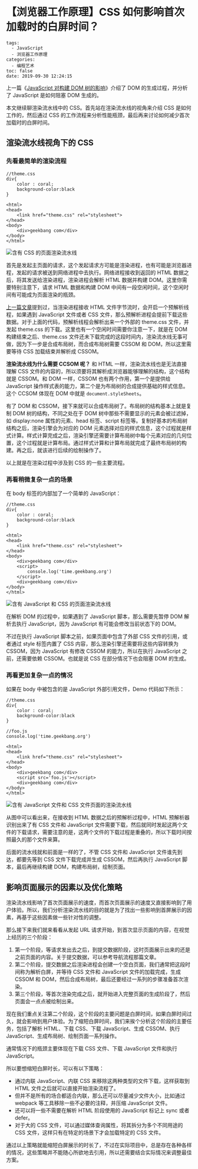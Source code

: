 # 【浏览器工作原理】CSS 如何影响首次加载时的白屏时间？

```
tags:
  - JavaScript
  - 浏览器工作原理
categories:
  - 编程艺术
toc: false
date: 2019-09-30 12:24:15
```

上一篇《[JavaScript 对构建 DOM 树的影响](https://wushuangabao.github.io/2019/09/29/JavaScript-%E5%AF%B9%E6%9E%84%E5%BB%BA-DOM-%E6%A0%91%E7%9A%84%E5%BD%B1%E5%93%8D/)》介绍了 DOM 的生成过程，并分析了 JavaScript 是如何阻塞 DOM 生成的。

本文继续聊渲染流水线中的 CSS。首先站在渲染流水线的视角来介绍 CSS 是如何工作的，然后通过 CSS 的工作流程来分析性能瓶颈，最后再来讨论如何减少首次加载时的白屏时间。


## 渲染流水线视角下的 CSS

### 先看最简单的渲染流程

```
//theme.css
div{ 
    color : coral;
    background-color:black
}
```

```
<html>
<head>
    <link href="theme.css" rel="stylesheet">
</head>
<body>
    <div>geekbang com</div>
</body>
</html>
```

![含有 CSS 的页面渲染流水线](http://a4.qpic.cn/psb?/V11Tp57c2B9kPO/VTN6SAe35p0Os5P7hru8jCyZOgsUGZraUX0nXyaTJzA!/b/dJ8AAAAAAAAA&ek=1&kp=1&pt=0&bo=dgTVAQAAAAARF4Y!&tl=3&vuin=445395697&tm=1569812400&sce=60-4-3&rf=viewer_4)

首先是发起主页面的请求，这个发起请求方可能是渲染进程，也有可能是浏览器进程，发起的请求被送到网络进程中去执行。网络进程接收到返回的 HTML 数据之后，将其发送给渲染进程，渲染进程会解析 HTML 数据并构建 DOM。这里你需要特别注意下，请求 HTML 数据和构建 DOM 中间有一段空闲时间，这个空闲时间有可能成为页面渲染的瓶颈。

[上一篇文章](https://wushuangabao.github.io/2019/09/29/JavaScript-%E5%AF%B9%E6%9E%84%E5%BB%BA-DOM-%E6%A0%91%E7%9A%84%E5%BD%B1%E5%93%8D/)提到过，当渲染进程接收 HTML 文件字节流时，会开启一个预解析线程，如果遇到 JavaScript 文件或者 CSS 文件，那么预解析进程会提前下载这些数据。对于上面的代码，预解析线程会解析出来一个外部的 theme.css 文件，并发起 theme.css 的下载。这里也有一个空闲时间需要你注意一下，就是在 DOM 构建结束之后、theme.css 文件还未下载完成的这段时间内，渲染流水线无事可做，因为下一步是合成布局树，而合成布局树需要 CSSOM 和 DOM，所以这里需要等待 CSS 加载结束并解析成 CSSOM。

**渲染流水线为什么需要 CCSOM 呢？** 和 HTML 一样，渲染流水线也是无法直接理解 CSS 文件的内容的，所以须要将其解析成浏览器能够理解的结构，这个结构就是 CSSOM。和 DOM 一样，CSSOM 也有两个作用，第一个是提供给 JavaScript 操作样式表的能力，第二个是为布局树的合成提供基础的样式信息。这个 CCSOM 体现在 DOM 中就是 `document.styleSheets`。

有了 DOM 和 CSSOM，接下来就可以合成布局树了。布局树的结构基本上就是复制 DOM 树的结构，不同之处在于 DOM 树中那些不需要显示的元素会被过滤掉，如 display:none 属性的元素、head 标签、script 标签等。复制好基本的布局树结构之后，渲染引擎会为对应的 DOM 元素选择对应的样式信息，这个过程就是样式计算。样式计算完成之后，渲染引擎还需要计算布局树中每个元素对应的几何位置，这个过程就是计算布局。通过样式计算和计算布局就完成了最终布局树的构建。再之后，就该进行后续的绘制操作了。

以上就是在渲染过程中涉及到 CSS 的一些主要流程。

### 再看稍微复杂一点的场景

在 body 标签的内部加了一个简单的 JavaScript：

```
//theme.css
div{ 
    color : coral;
    background-color:black
}
```

```
<html>
<head>
    <link href="theme.css" rel="stylesheet">
</head>
<body>
    <div>geekbang com</div>
    <script>
        console.log('time.geekbang.org')
    </script>
    <div>geekbang com</div>
</body>
</html>
```

![含有 JavaScript 和 CSS 的页面渲染流水线](http://m.qpic.cn/psb?/V11Tp57c2B9kPO/SwSslT4zFeXZyKcIBtE33i9FKVmXQPRvcqcawu7.veg!/b/dA8BAAAAAAAA&bo=dgTnAQAAAAARF7Q!&rf=viewer_4)

在解析 DOM 的过程中，如果遇到了 JavaScript 脚本，那么需要先暂停 DOM 解析去执行 JavaScript，因为 JavaScript 有可能会修改当前状态下的 DOM。

不过在执行 JavaScript 脚本之前，如果页面中包含了外部 CSS 文件的引用，或者通过 style 标签内置了 CSS 内容，那么渲染引擎还需要将这些内容转换为 CSSOM，因为 JavaScript 有修改 CSSOM 的能力，所以在执行 JavaScript 之前，还需要依赖 CSSOM。也就是说 CSS 在部分情况下也会阻塞 DOM 的生成。

### 再看更加复杂一点的情况

如果在 body 中被包含的是 JavaScript 外部引用文件，Demo 代码如下所示：

```
//theme.css
div{ 
    color : coral;
    background-color:black
}
```

```
//foo.js
console.log('time.geekbang.org')
```

```
<html>
<head>
    <link href="theme.css" rel="stylesheet">
</head>
<body>
    <div>geekbang com</div>
    <script src='foo.js'></script>
    <div>geekbang com</div>
</body>
</html>
```

![含有 JavaScript 文件和 CSS 文件页面的渲染流水线](http://m.qpic.cn/psb?/V11Tp57c2B9kPO/cJYMt46pxU0cuWbN9uBasfh2Mvo4wOsOn3Y1F38W0DU!/b/dNEAAAAAAAAA&bo=dgQGAgAAAAARF1Y!&rf=viewer_4)

从图中可以看出来，在接收到 HTML 数据之后的预解析过程中，HTML 预解析器识别出来了有 CSS 文件和 JavaScript 文件需要下载，然后就同时发起这两个文件的下载请求，需要注意的是，这两个文件的下载过程是重叠的，所以下载时间按照最久的那个文件来算。

后面的流水线就和前面是一样的了，不管 CSS 文件和 JavaScript 文件谁先到达，都要先等到 CSS 文件下载完成并生成 CSSOM，然后再执行 JavaScript 脚本，最后再继续构建 DOM，构建布局树，绘制页面。

## 影响页面展示的因素以及优化策略

渲染流水线影响了首次页面展示的速度，而首次页面展示的速度又直接影响到了用户体验。所以，我们分析渲染流水线的目的就是为了找出一些影响到首屏展示的因素，再基于这些因素做一些针对性的调整。

那么接下来我们就来看看从发起 URL 请求开始，到首次显示页面的内容，在视觉上经历的三个阶段：
1. 第一个阶段，等请求发出去之后，到提交数据阶段，这时页面展示出来的还是之前页面的内容。关于提交数据，可以参考导航流程那篇文章。
2. 第二个阶段，提交数据之后渲染进程会创建一个空白页面，我们通常把这段时间称为解析白屏，并等待 CSS 文件和 JavaScript 文件的加载完成，生成 CSSOM 和 DOM，然后合成布局树，最后还要经过一系列的步骤准备首次渲染。
3. 第三个阶段，等首次渲染完成之后，就开始进入完整页面的生成阶段了，然后页面会一点点被绘制出来。

现在我们重点关注第二个阶段，这个阶段的主要问题是白屏时间，如果白屏时间过久，就会影响到用户体验。为了缩短白屏时间，我们来挨个分析这个阶段的主要任务，包括了解析 HTML、下载 CSS、下载 JavaScript、生成 CSSOM、执行 JavaScript、生成布局树、绘制页面一系列操作。

通常情况下的瓶颈主要体现在下载 CSS 文件、下载 JavaScript 文件和执行 JavaScript。

所以要想缩短白屏时长，可以有以下策略：

- 通过内联 JavaScript、内联 CSS 来移除这两种类型的文件下载，这样获取到 HTML 文件之后就可以直接开始渲染流程了。
- 但并不是所有的场合都适合内联，那么还可以尽量减少文件大小，比如通过 webpack 等工具移除一些不必要的注释，并压缩 JavaScript 文件。
- 还可以将一些不需要在解析 HTML 阶段使用的 JavaScript 标记上 sync 或者 defer。
- 对于大的 CSS 文件，可以通过媒体查询属性，将其拆分为多个不同用途的 CSS 文件，这样只有在特定的场景下才会加载特定的 CSS 文件。

通过以上策略就能缩短白屏展示的时长了，不过在实际项目中，总是存在各种各样的情况，这些策略并不能随心所欲地去引用，所以还需要结合实际情况来调整最佳方案。